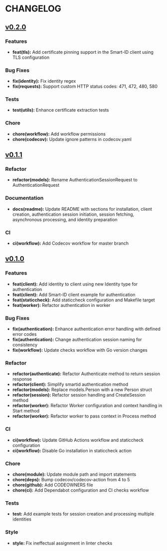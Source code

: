 
# CHANGELOG

## [v0.2.0](https://github.com/tab/smartid/releases/tag/v0.2.0)

### Features
- **feat(tls):** Add certificate pinning support in the Smart-ID client using TLS configuration

### Bug Fixes
- **fix(identity):** Fix identity regex
- **fix(requests):** Support custom HTTP status codes: 471, 472, 480, 580

### Tests
- **test(utils):** Enhance certificate extraction tests

### Chore
- **chore(workflow):** Add workflow permissions
- **chore(codecov):** Update ignore patterns in codecov.yaml

## [v0.1.1](https://github.com/tab/smartid/releases/tag/v0.1.1)

### Refactor
- **refactor(models):** Rename AuthenticationSessionRequest to AuthenticationRequest

### Documentation
- **docs(readme):** Update README with sections for installation, client creation, authentication session initiation, session fetching, asynchronous processing, and identity preparation

### CI
- **ci(workflow):** Add Codecov workflow for master branch

## [v0.1.0](https://github.com/tab/smartid/releases/tag/v0.1.0)

### Features
- **feat(client):** Add identity to client using new Identity type for authentication
- **feat(client):** Add Smart-ID client example for authentication
- **feat(staticcheck):** Add staticcheck configuration and Makefile target
- **feat(worker):** Refactor authentication in worker

### Bug Fixes
- **fix(authentication):** Enhance authentication error handling with defined error codes
- **fix(authentication):** Change authentication session naming for consistency
- **fix(workflow):** Update checks workflow with Go version changes

### Refactor
- **refactor(authenticate):** Refactor Authenticate method to return session response
- **refactor(client):** Simplify smartid authentication method
- **refactor(models):** Replace models.Person with a new Person struct
- **refactor(session):** Refactor session handling and CreateSession method
- **refactor(worker):** Refactor Worker configuration and context handling in Start method
- **refactor(worker):** Refactor worker to pass context in Process method

### CI
- **ci(workflow):** Update GitHub Actions workflow and staticcheck configuration
- **ci(workflow):** Disable Go installation in staticcheck action

### Chore
- **chore(module):** Update module path and import statements
- **chore(deps):** Bump codecov/codecov-action from 4 to 5
- **chore(github):** Add CODEOWNERS file
- **chore(ci):** Add Dependabot configuration and CI checks workflow

### Tests
- **test:** Add example tests for session creation and processing multiple identities

### Style
- **style:** Fix ineffectual assignment in linter checks
